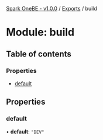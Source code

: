 [Spark OneBE - v1.0.0](../README.md) / [Exports](../modules.md) / build

# Module: build

## Table of contents

### Properties

- [default](build.md#default)

## Properties

### default

• **default**: ``"DEV"``
